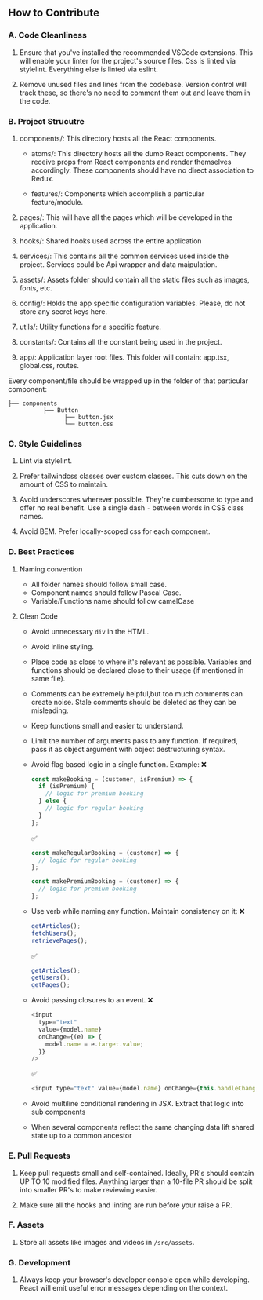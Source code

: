 ## How to Contribute

### A. Code Cleanliness

1. Ensure that you've installed the recommended VSCode extensions. This will enable your linter for the project's source files. Css is linted via stylelint. Everything else is linted via eslint.

2. Remove unused files and lines from the codebase. Version control will track these, so there's no need to comment them out and leave them in the code.

### B. Project Strucutre

1. components/: This directory hosts all the React components.

   - atoms/: This directory hosts all the dumb React components. They receive props from React components and render themselves accordingly. These components should have no direct association to Redux.

   - features/: Components which accomplish a particular feature/module.

2. pages/: This will have all the pages which will be developed in the application.

3. hooks/: Shared hooks used across the entire application

4. services/: This contains all the common services used inside the project. Services could be Api wrapper and data maipulation.

5. assets/: Assets folder should contain all the static files such as images, fonts, etc.

6. config/: Holds the app specific configuration variables. Please, do not store any secret keys here.

7. utils/: Utility functions for a specific feature.

8. constants/: Contains all the constant being used in the project.

9. app/: Application layer root files. This folder will contain: app.tsx, global.css, routes.

Every component/file should be wrapped up in the folder of that particular component:

```
├── components
          ├── Button
                ├── button.jsx
                └── button.css
```

### C. Style Guidelines

1. Lint via stylelint.

2. Prefer tailwindcss classes over custom classes. This cuts down on the amount of CSS to maintain.

3. Avoid underscores wherever possible. They're cumbersome to type and offer no real benefit. Use a single dash `-` between words in CSS class names.

4. Avoid BEM. Prefer locally-scoped css for each component.

### D. Best Practices

1. Naming convention

   - All folder names should follow small case.
   - Component names should follow Pascal Case.
   - Variable/Functions name should follow camelCase

1. Clean Code

   - Avoid unnecessary `div` in the HTML.

   - Avoid inline styling.
   - Place code as close to where it's relevant as possible. Variables and functions should be declared close to their usage (if mentioned in same file).

   - Comments can be extremely helpful,but too much comments can create noise. Stale comments should be deleted as they can be misleading.

   - Keep functions small and easier to understand.

   - Limit the number of arguments pass to any function. If required, pass it as object argument with object destructuring syntax.

   - Avoid flag based logic in a single function. Example:
     ❌

     ```js
     const makeBooking = (customer, isPremium) => {
       if (isPremium) {
         // logic for premium booking
       } else {
         // logic for regular booking
       }
     };
     ```

     ✅

     ```js
     const makeRegularBooking = (customer) => {
       // logic for regular booking
     };

     const makePremiumBooking = (customer) => {
       // logic for premium booking
     };
     ```

   - Use verb while naming any function. Maintain consistency on it:
     ❌

     ```js
     getArticles();
     fetchUsers();
     retrievePages();
     ```

     ✅

     ```js
     getArticles();
     getUsers();
     getPages();
     ```

   - Avoid passing closures to an event.
     ❌

     ```js
     <input
       type="text"
       value={model.name}
       onChange={(e) => {
         model.name = e.target.value;
       }}
     />
     ```

     ✅

     ```js
     <input type="text" value={model.name} onChange={this.handleChange} />
     ```

   - Avoid multiline conditional rendering in JSX. Extract that logic into sub components
   - When several components reflect the same changing data lift shared state up to a common ancestor

### E. Pull Requests

1. Keep pull requests small and self-contained. Ideally, PR's should contain UP TO 10 modified files. Anything larger than a 10-file PR should be split into smaller PR's to make reviewing easier.

2. Make sure all the hooks and linting are run before your raise a PR.

### F. Assets

1. Store all assets like images and videos in `/src/assets`.

### G. Development

1. Always keep your browser's developer console open while developing. React will emit useful error messages depending on the context.
